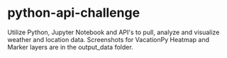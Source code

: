 # python-api-challenge
Utilize Python, Jupyter Notebook and API's to pull, analyze and visualize weather and location data. Screenshots for VacationPy Heatmap and Marker layers are in the output_data folder.
